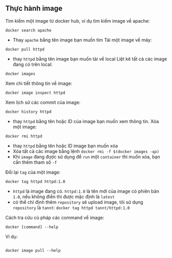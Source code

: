 ## Thực hành image

Tìm kiếm một image từ docker hub, ví dụ tìm kiếm image về apache:

`docker search apache`

- Thay `apache` bằng tên image bạn muốn tìm
Tải một image về máy:

`docker pull httpd`

- thay `httpd` bằng tên image bạn muốn tải về local
Liệt kê tất cả các image đang có trên local:

`docker images`

Xem chi tiết thông tin về image:

`docker image inspect httpd`

Xem lịch sử các commit của image:

`docker history httpd`

- thay `httpd` bằng tên hoặc ID của image bạn muốn xem thông tin.
Xóa một image:

`docker rmi httpd`

- thay `httpd` bằng tên hoặc ID image bạn muốn xóa
- Xóa tất cả các image bằng lệnh `docker rmi -f $(docker images -qa)`
- Khi `image` đang được sử dụng để `run` một `container` thì muốn xóa, bạn cần thêm tham số `-f`

Đổi lại `tag` của một image:

`docker tag httpd httpd:1.0`

- `httpd` là image đang có. `httpd:1.0` là tên mới của image có phiên bản `1.0`, nếu không điền thì được mặc định là `latest`
- có thể chỉ định thêm `repository` sẽ upload image, tôi sử dụng `repository` là `tannt`: `docker tag httpd tannt/httpd:1.0`

Cách tra cứu cú pháp các command về image:

`docker [command] --help`

Ví dụ:

```docker image --help

docker image pull --help
```

